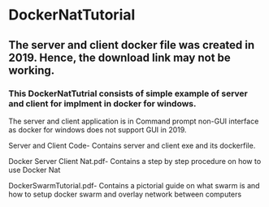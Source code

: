 # DockerNatTutorial
## The server and client docker file was created in 2019. Hence, the download link may not be working.

### This DockerNatTutrial consists of simple example of server and client for implment in docker for windows. 

The server and client application is in Command prompt non-GUI interface as docker for windows does not support GUI in 2019.

Server and Client Code- Contains server and client exe and its dockerfile.

Docker Server Client Nat.pdf- Contains a step by step procedure on how to use Docker Nat 

DockerSwarmTutorial.pdf- Contains a pictorial guide on what swarm is and how to setup docker swarm and overlay network between computers  



